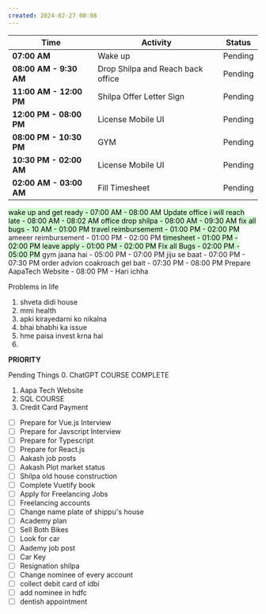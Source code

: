 ```yaml
---
created: 2024-02-27 00:08
---
```


| **Time**                | **Activity**                      | **Status** |
| ----------------------- | --------------------------------- | ---------- |
| **07:00 AM**            | Wake up                           | Pending    |
| **08:00 AM - 9:30 AM**  | Drop Shilpa and Reach back office | Pending    |
| **11:00 AM - 12:00 PM** | Shilpa Offer Letter Sign          | Pending    |
| **12:00 PM - 08:00 PM** | License Mobile UI                 | Pending    |
| **08:00 PM - 10:30 PM** | GYM                               | Pending    |
| **10:30 PM - 02:00 AM** | License Mobile UI                 | Pending    |
| **02:00 AM - 03:00 AM** | Fill Timesheet                    | Pending    |
<mark style="background: #BBFABBA6;">wake up and get ready - 07:00 AM - 08:00 AM</mark>
<mark style="background: #BBFABBA6;">Update office i will reach late - 08:00 AM - 08:02 AM</mark>
<mark style="background: #BBFABBA6;">office drop shilpa - 08:00 AM - 09:30 AM</mark>
<mark style="background: #BBFABBA6;">fix all bugs - 10 AM - 01:00 PM</mark>
<mark style="background: #BBFABBA6;">travel reimbursememt - 01:00 PM - 02:00 PM</mark>
ameeer reimbursement - 01:00 PM - 02:00 PM 
<mark style="background: #BBFABBA6;">timesheet - 01:00 PM - 02:00 PM</mark>
<mark style="background: #BBFABBA6;">leave apply - 01:00 PM - 02:00 PM</mark>
<mark style="background: #BBFABBA6;">Fix all Bugs - 02:00 PM - 05:00 PM</mark>
gym jaana hai - 05:00 PM - 07:00 PM
jiju se baat - 07:00 PM - 07:30 PM
order advion coakroach gel bait - 07:30 PM - 08:00 PM 
Prepare AapaTech Website - 08:00 PM - Hari ichha

Problems in life
1. shveta didi house
2. mmi health
3. apki kirayedarni ko nikalna
4. bhai bhabhi ka issue
5. hme paisa invest krna hai
6. 




**PRIORITY**

Pending Things
0. ChatGPT COURSE COMPLETE
1. Aapa Tech Website
2. SQL COURSE
3. Credit Card Payment

- [ ] Prepare for Vue.js Interview
- [ ] Prepare for Javscript Interview
- [ ] Prepare for Typescript
- [ ] Prepare for React.js
- [ ] Aakash job posts
- [ ] Aakash Plot market status
- [ ] Shilpa old house construction
- [ ] Complete Vuetify book
- [ ] Apply for Freelancing Jobs
- [ ] Freelancing accounts
- [ ] Change name plate of shippu's house
- [ ] Academy plan
- [ ] Sell Both Bikes
- [ ] Look for car
- [ ] Aademy job post
- [ ] Car Key
- [ ] Resignation shilpa
- [ ] Change nominee of every account
- [ ] collect debit card of idbi
- [ ] add nominee in hdfc
- [ ] dentish appointment
